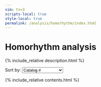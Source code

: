 ```yaml
---
vim: ts=3
scripts-local: true
style-local: true
permalink: /analysis/homorhythm/index.html
---
```


<h1> Homorhythm analysis </h1>

{% include_relative description.html %}


<div id="form">
	Sort by:
	<select onchange="sortList(this.value)">
		<option value="poem">Catalog #</option>
		<option value="score">Homorhythm score</option>
<!--
		<option value="score2">Homorhythm score, model 2</option>
-->
		<option value="composer">Composer</option>
		<option value="date">Publication date</option>
	</select>
</div>


{% include_relative contents.html %}



